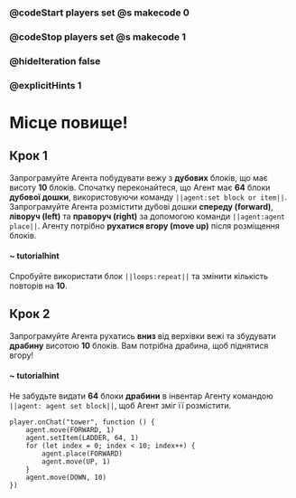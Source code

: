 ### @codeStart players set @s makecode 0
### @codeStop players set @s makecode 1

### @hideIteration false 
### @explicitHints 1


# Місце повище!

## Крок 1
Запрограмуйте Агента побудувати вежу з **дубових** блоків, що має висоту **10** блоків. Спочатку переконайтеся, що Агент має **64** блоки **дубової дошки**, використовуючи команду ``||agent:set block or item||``. Запрограмуйте Агента розмістити дубові дошки **спереду (forward)**, **ліворуч (left)** та **праворуч (right)** за допомогою команди ``||agent:agent place||``. Агенту потрібно **рухатися вгору (move up)** після розміщення блоків. 

#### ~ tutorialhint 
Спробуйте використати блок ``||loops:repeat||`` та змінити кількість повторів на **10**. 

## Крок 2
Запрограмуйте Агента рухатись **вниз** від верхівки вежі та збудувати **драбину** висотою **10** блоків. Вам потрібна драбина, щоб піднятися вгору!

#### ~ tutorialhint 
Не забудьте видати **64** блоки **драбини** в інвентар Агенту командою ``||agent: agent set block||``, щоб Агент зміг її розмістити. 


```ghost
player.onChat("tower", function () {
    agent.move(FORWARD, 1)
    agent.setItem(LADDER, 64, 1)
    for (let index = 0; index < 10; index++) {
        agent.place(FORWARD)
        agent.move(UP, 1)
    }
    agent.move(DOWN, 10)
})

``` 



